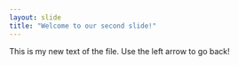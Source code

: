 ```yaml
---
layout: slide
title: "Welcome to our second slide!"
---
```

This is my new text of the file.
Use the left arrow to go back!
